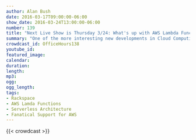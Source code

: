 ```yaml
---
author: Alan Bush
date: 2016-03-17T09:00:00-06:00
show_date: 2016-03-24T13:00:00-06:00
number: 139
title: "Next Live Show is Thursday 3/24: What's up with AWS Lambda Functions?"
summary: "One of the more interesting new developments in Cloud Computing is Lambda Functions by AWS. What are these? How has it changed Architecture? Join our guest Martin Smith as he introduces us to these new tools."
crowdcast_id: OfficeHours138
youtube_id:
featured_image:
calendar:
duration:
length:
mp3:
ogg:
ogg_length:
tags:
- Rackspace
- AWS Lamda Functions
- Serverless Architecture
- Fanatical Support for AWS
---
```

<!--more-->

{{< crowdcast >}}
